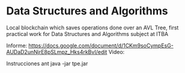 # Data Structures and Algorithms
Local blockchain which saves operations done over an AVL Tree, first practical work for Data Structures and Algorithms subject at ITBA

Informe: https://docs.google.com/document/d/1CKm9soCympEsG-AUDaD2unNjrE8pSLmpz_Hks4rkBvI/edit
Video:

Instrucciones
ant
java -jar tpe.jar
